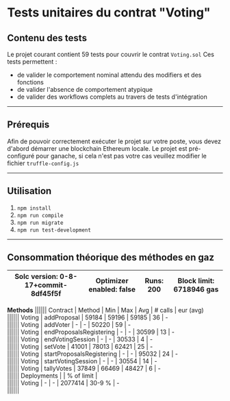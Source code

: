 # Tests unitaires du contrat "Voting"

## Contenu des tests

Le projet courant contient 59 tests pour couvrir le contrat `Voting.sol`
Ces tests permettent :
- de valider le comportement nominal attendu des modifiers et des fonctions
- de valider l'absence de comportement atypique
- de valider des workflows complets au travers de tests d'intégration
___________________________________________________________________________________________________________________________________________
## Prérequis

Afin de pouvoir correctement exécuter le projet sur votre poste, vous devez d'abord démarrer une blockchain Ethereum locale.
Le projet est pré-configuré pour ganache, si cela n'est pas votre cas veuillez modifier le fichier `truffle-config.js`
___________________________________________________________________________________________________________________________________________
## Utilisation

1. `npm install`
2. `npm run compile`
3. `npm run migrate`
4. `npm run test-development`

___________________________________________________________________________________________________________________________________________
## Consommation théorique des méthodes en gaz

Solc version: 0-8-17+commit-8df45f5f   |  Optimizer enabled: false  |  Runs: 200  |  Block limit: 6718946 gas
----------------------------------------|----------------------------|-------------|-----------------------------
**Methods**
||||||
Contract  |  Method                     |  Min         |  Max        |  Avg        |  # calls     |  eur (avg)  
||||||
Voting    |  addProposal                |       59184  |      59196  |      59185  |          36  |          -  
||||||
Voting    |  addVoter                   |           -  |          -  |      50220  |          59  |          -  
||||||
Voting    |  endProposalsRegistering    |           -  |          -  |      30599  |          13  |          -  
||||||
Voting    |  endVotingSession           |           -  |          -  |      30533  |           4  |          -  
||||||
Voting    |  setVote                    |       41001  |      78013  |      62421  |          25  |          -  
||||||
Voting    |  startProposalsRegistering  |           -  |          -  |      95032  |          24  |          -  
||||||
Voting    |  startVotingSession         |           -  |          -  |      30554  |          14  |          -  
||||||
Voting    |  tallyVotes                 |       37849  |      66469  |      48427  |           6  |          -  
||||||
Deployments                             |                                          |  % of limit  |             
||||||
Voting                                  |           -  |          -  |    2077414  |      30-9 %  |          -  
||||||
